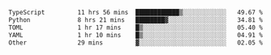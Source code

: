 <!--START_SECTION:waka-->

```txt
TypeScript         11 hrs 56 mins  ████████████▒░░░░░░░░░░░░   49.67 %
Python             8 hrs 21 mins   ████████▓░░░░░░░░░░░░░░░░   34.81 %
TOML               1 hr 17 mins    █▒░░░░░░░░░░░░░░░░░░░░░░░   05.40 %
YAML               1 hr 10 mins    █▒░░░░░░░░░░░░░░░░░░░░░░░   04.91 %
Other              29 mins         ▓░░░░░░░░░░░░░░░░░░░░░░░░   02.05 %
```

<!--END_SECTION:waka-->
